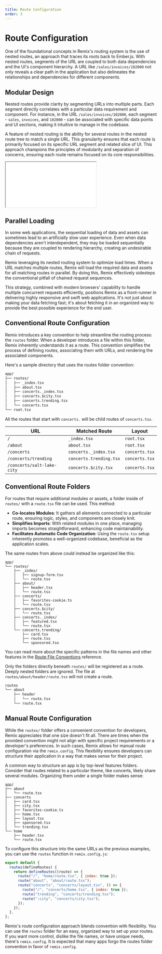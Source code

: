 ```yaml
---
title: Route Configuration
order: 3
---
```


# Route Configuration

One of the foundational concepts in Remix's routing system is the use of nested routes, an approach that traces its roots back to Ember.js. With nested routes, segments of the URL are coupled to both data dependencies and the UI's component hierarchy. A URL like `/sales/invoices/102000` not only reveals a clear path in the application but also delineates the relationships and dependencies for different components.

## Modular Design

Nested routes provide clarity by segmenting URLs into multiple parts. Each segment directly correlates with a particular data requirement and component. For instance, in the URL `/sales/invoices/102000`, each segment - `sales`, `invoices`, and `102000` - can be associated with specific data points and UI sections, making it intuitive to manage in the codebase.

A feature of nested routing is the ability for several routes in the nested route tree to match a single URL. This granularity ensures that each route is primarily focused on its specific URL segment and related slice of UI. This approach champions the principles of modularity and separation of concerns, ensuring each route remains focused on its core responsibilities.

<iframe src="/_docs/routing" class="w-full aspect-[1/1] rounded-lg overflow-hidden pb-4"></iframe>

## Parallel Loading

In some web applications, the sequential loading of data and assets can sometimes lead to an artificially slow user experience. Even when data dependencies aren't interdependent, they may be loaded sequentially because they are coupled to rendering hierarchy, creating an undesirable chain of requests.

Remix leveraging its nested routing system to optimize load times. When a URL matches multiple routes, Remix will load the required data and assets for all matching routes in parallel. By doing this, Remix effectively sidesteps the conventional pitfall of chained request sequences.

This strategy, combined with modern browsers' capability to handle multiple concurrent requests efficiently, positions Remix as a front-runner in delivering highly responsive and swift web applications. It's not just about making your data fetching fast; it's about fetching it in an organized way to provide the best possible experience for the end user.

## Conventional Route Configuration

Remix introduces a key convention to help streamline the routing process: the `routes` folder. When a developer introduces a file within this folder, Remix inherently understands it as a route. This convention simplifies the process of defining routes, associating them with URLs, and rendering the associated components.

Here's a sample directory that uses the routes folder convention:

<!-- prettier-ignore -->
```markdown
app/
├── routes/
│   ├── _index.tsx
│   ├── about.tsx
│   ├── concerts._index.tsx
│   ├── concerts.$city.tsx
│   ├── concerts.trending.tsx
│   └── concerts.tsx
└── root.tsx
```

All the routes that start with `concerts.` will be child routes of `concerts.tsx`.

| URL                        | Matched Route           | Layout         |
| -------------------------- | ----------------------- | -------------- |
| `/`                        | `_index.tsx`            | `root.tsx`     |
| `/about`                   | `about.tsx`             | `root.tsx`     |
| `/concerts`                | `concerts._index.tsx`   | `concerts.tsx` |
| `/concerts/trending`       | `concerts.trending.tsx` | `concerts.tsx` |
| `/concerts/salt-lake-city` | `concerts.$city.tsx`    | `concerts.tsx` |

## Conventional Route Folders

For routes that require additional modules or assets, a folder inside of `routes/` with a `route.tsx` file can be used. This method:

- **Co-locates Modules**: It gathers all elements connected to a particular route, ensuring logic, styles, and components are closely knit.
- **Simplifies Imports**: With related modules in one place, managing imports becomes straightforward, enhancing code maintainability.
- **Facilitates Automatic Code Organization**: Using the `route.tsx` setup inherently promotes a well-organized codebase, beneficial as the application scales.

The same routes from above could instead be organized like this:

<!-- prettier-ignore -->
```
app/
└── routes/
    ├── _index/
    │   ├── signup-form.tsx
    │   └── route.tsx
    ├── about/
    │   ├── header.tsx
    │   └── route.tsx
    ├── concerts/
    │   ├── favorites-cookie.ts
    │   └── route.tsx
    ├── concerts.$city/
    │   └── route.tsx
    ├── concerts._index/
    │   ├── featured.tsx
    │   └── route.tsx
    └── concerts.trending/
        ├── card.tsx
        ├── route.tsx
        └── sponsored.tsx
```

You can read more about the specific patterns in the file names and other features in the [Route File Conventions][route-file-conventions] reference.

Only the folders directly beneath `routes/` will be registered as a route. Deeply nested folders are ignored. The file at `routes/about/header/route.tsx` will not create a route.

<!-- prettier-ignore -->
```markdown bad lines=[4]
routes
└── about
    ├── header
    │   └── route.tsx
    └── route.tsx
```

## Manual Route Configuration

While the `routes/` folder offers a convenient convention for developers, Remix appreciates that one size doesn't fit all. There are times when the provided convention might not align with specific project requirements or a developer's preferences. In such cases, Remix allows for manual route configuration via the `remix.config`. This flexibility ensures developers can structure their application in a way that makes sense for their project.

A common way to structure an app is by top-level features folders. Consider that routes related to a particular theme, like concerts, likely share several modules. Organizing them under a single folder makes sense:

```text
app/
├── about
│   └── route.tsx
├── concerts
│   ├── card.tsx
│   ├── city.tsx
│   ├── favorites-cookie.ts
│   ├── home.tsx
│   ├── layout.tsx
│   ├── sponsored.tsx
│   └── trending.tsx
└── home
    ├── header.tsx
    └── route.tsx
```

To configure this structure into the same URLs as the previous examples, you can use the `routes` function in `remix.config.js`:

```js filename=remix.config.js
export default {
  routes(defineRoutes) {
    return defineRoutes((route) => {
      route("/", "home/route.tsx", { index: true });
      route("about", "about/route.tsx");
      route("concerts", "concerts/layout.tsx", () => {
        route("/", "concerts/home.tsx", { index: true });
        route("trending", "concerts/trending.tsx");
        route(":city", "concerts/city.tsx");
      });
    });
  },
};
```

Remix's route configuration approach blends convention with flexibility. You can use the `routes` folder for an easy, organized way to set up your routes. If you want more control, dislike the file names, or have unique needs, there's `remix.config`. It is expected that many apps forgo the routes folder convention in favor of `remix.config`.

[route-file-conventions]: ../file-conventions/routes
